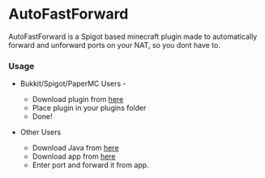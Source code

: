 # AutoFastForward

AutoFastForward is a Spigot based minecraft plugin made to automatically forward and unforward ports on your NAT, so you dont have to.

### Usage

* Bukkit/Spigot/PaperMC Users -
  * Download plugin from [here](https://github.com/ProgrammerIn-wonderland/autofastforward-beta-/releases/download/0.2.1b/Autofastforwardbeta-2.1_BUKKIT.jar)
  * Place plugin in your plugins folder
  * Done!

*  Other Users
   * Download Java from [here](https://www.java.com/en/)
   * Download app from [here](https://github.com/ProgrammerIn-wonderland/autofastforward-beta-/releases/download/0.2.1b/Autofastforwardbeta-2.1-GUI.jar)
   * Enter port and forward it from app.
